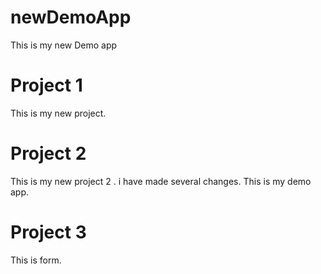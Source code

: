 # newDemoApp
This is my new Demo app


# Project 1
This is my new project.

# Project 2
This is my new project 2 . i have made several changes.
This is my demo app.


# Project 3
This is form.